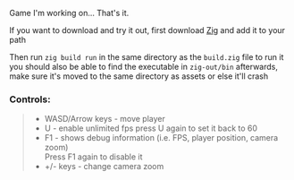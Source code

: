 Game I'm working on... That's it.

If you want to download and try it out, first download [Zig](https://ziglang.org/download/) and add it to your path

Then run `zig build run` in the same directory as the `build.zig` file to run it\
you should also be able to find the executable in `zig-out/bin` afterwards, make sure it's moved to the same directory as assets or else it'll crash

### Controls:
> - WASD/Arrow keys - move player
> - U - enable unlimited fps press U again to set it back to 60
> - F1 - shows debug information (i.e. FPS, player position, camera zoom)\
>    Press F1 again to disable it
> - +/- keys - change camera zoom
